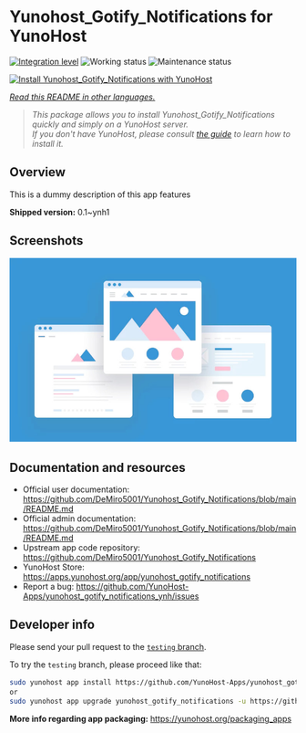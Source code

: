 <!--
N.B.: This README was automatically generated by <https://github.com/YunoHost/apps/tree/master/tools/readme_generator>
It shall NOT be edited by hand.
-->

# Yunohost_Gotify_Notifications for YunoHost

[![Integration level](https://apps.yunohost.org/badge/integration/yunohost_gotify_notifications)](https://ci-apps.yunohost.org/ci/apps/yunohost_gotify_notifications/)
![Working status](https://apps.yunohost.org/badge/state/yunohost_gotify_notifications)
![Maintenance status](https://apps.yunohost.org/badge/maintained/yunohost_gotify_notifications)

[![Install Yunohost_Gotify_Notifications with YunoHost](https://install-app.yunohost.org/install-with-yunohost.svg)](https://install-app.yunohost.org/?app=yunohost_gotify_notifications)

*[Read this README in other languages.](./ALL_README.md)*

> *This package allows you to install Yunohost_Gotify_Notifications quickly and simply on a YunoHost server.*  
> *If you don't have YunoHost, please consult [the guide](https://yunohost.org/install) to learn how to install it.*

## Overview

This is a dummy description of this app features


**Shipped version:** 0.1~ynh1

## Screenshots

![Screenshot of Yunohost_Gotify_Notifications](./doc/screenshots/example.jpg)

## Documentation and resources

- Official user documentation: <https://github.com/DeMiro5001/Yunohost_Gotify_Notifications/blob/main/README.md>
- Official admin documentation: <https://github.com/DeMiro5001/Yunohost_Gotify_Notifications/blob/main/README.md>
- Upstream app code repository: <https://github.com/DeMiro5001/Yunohost_Gotify_Notifications>
- YunoHost Store: <https://apps.yunohost.org/app/yunohost_gotify_notifications>
- Report a bug: <https://github.com/YunoHost-Apps/yunohost_gotify_notifications_ynh/issues>

## Developer info

Please send your pull request to the [`testing` branch](https://github.com/YunoHost-Apps/yunohost_gotify_notifications_ynh/tree/testing).

To try the `testing` branch, please proceed like that:

```bash
sudo yunohost app install https://github.com/YunoHost-Apps/yunohost_gotify_notifications_ynh/tree/testing --debug
or
sudo yunohost app upgrade yunohost_gotify_notifications -u https://github.com/YunoHost-Apps/yunohost_gotify_notifications_ynh/tree/testing --debug
```

**More info regarding app packaging:** <https://yunohost.org/packaging_apps>
